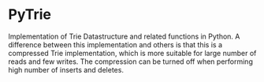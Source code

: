 # PyTrie
Implementation of Trie Datastructure and related functions in Python. A difference between this implementation and others is that this is a compressed Trie implementation, which is more suitable for large number of reads and few writes. The compression can be turned off when performing high number of inserts and deletes.
